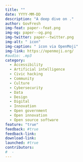 ```yaml
---
title: ""
date: YYYY-MM-DD
description: "A deep dive on ."
author: GovFresh
img-feat: paper--feat.png
img-og: paper--og.png
img-twitter: paper--twitter.png
img-alt: " icon"
img-caption: " icon via OpenMoji"
img-link: https://openmoji.org/
#audio: .mp3
category:
  - Accessibility
  - Artificial intelligence
  - Civic hacking
  - Community
  - Culture
  - Cybersecurity
  - Data
  - Design
  - Digital
  - Innovation
  - Open government
  - Open innovation
  - Open source software
feature: "true"
feedback: #true
feedback-link: 
download-link: 
launched: #true
contributors:
#  - 
---
```


